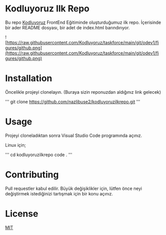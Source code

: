 # Kodluyoruz Ilk Repo
Bu repo [Kodluyoruz](https://www.kodluyoruz.org/) FrontEnd Eğitiminde oluşturduğumuz ilk repo. İçerisinde bir ader README dosyası, bir adet de index.html barındırıyor.

![https://raw.githubusercontent.com/Kodluyoruz/taskforce/main/git/odev1/figures/github.png](https://raw.githubusercontent.com/Kodluyoruz/taskforce/main/git/odev1/figures/github.png)

# Installation 
Öncelikle projeyi clonelayın. (Buraya sizin reponuzdan aldığınız link gelecek)

'''
git clone https://github.com/nazlibuse2/kodluyoruzilkrepo.git
'''

# Usage 
Projeyi cloneladıktan sonra Visual Studio Code programında açınız.

Linux için;

'''
cd kodluyoruzilkrepo
code . 
'''

# Contributing
Pull requestler kabul edilir. Büyük değişiklikler için, lütfen önce neyi değiştirmek istediğinizi tartışmak için bir konu açınız.

# License 
[MIT](https://choosealicense.com/licenses/mit/)
